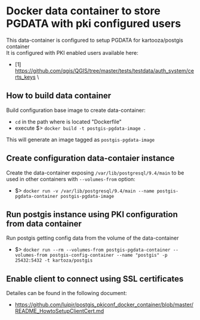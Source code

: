 # Docker data container to store PGDATA with pki configured users
This data-container is configured to setup PGDATA for kartooza/postgis container\
It is configured with PKI enabled users available here:
* [1] https://github.com/qgis/QGIS/tree/master/tests/testdata/auth_system/certs_keys \

## How to build data container
Build configuration base image to create data-container:
* `cd` in the path where is located "Dockerfile"
* execute $> `docker build -t postgis-pgdata-image .`

This will generate an image tagged as `postgis-pgdata-image`

## Create configuration data-contaier instance
Create the data-container exposing `/var/lib/postgresql/9.4/main` to be used
in other containers with `--volumes-from` option:
* $> `docker run -v /var/lib/postgresql/9.4/main --name postgis-pgdata-container postgis-pgdata-image`

## Run postgis instance using PKI configuration from data container
Run postgis getting config data from the volume of the data-container
* $> `docker run --rm --volumes-from postgis-pgdata-container --volumes-from postgis-config-container --name "postgis" -p 25432:5432 -t kartoza/postgis`

## Enable client to connect using SSL certificates
Detailes can be found in the following document:
* https://github.com/luipir/postgis_pkiconf_docker_container/blob/master/README_HowtoSetupClientCert.md


